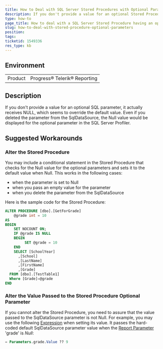 ```yaml
---
title: How to Deal with SQL Server Stored Procedures with Optional Parameters
description: If you don't provide a value for an optional Stored Procedure parameter in the SqlDataSource, the Null value is passed, which overrides the default value
type: how-to
page_title: How to deal with a SQL Server Stored Procedure having an optional parameter
slug: how-to-deal-with-stored-procedure-optional-parameters
position: 
tags: 
ticketid: 1549336
res_type: kb
---
```


## Environment
<table>
	<tbody>
		<tr>
			<td>Product</td>
			<td>Progress® Telerik® Reporting</td>
		</tr>
	</tbody>
</table>


## Description
If you don't provide a value for an optional SQL parameter, it actually receives NULL, which seems to override the default value. Even if you deleted the parameter from the SqlDataSource, the Null value would be displayed for the optional parameter in the SQL Server Profiler.

## Suggested Workarounds

### Alter the Stored Procedure
You may include a conditional statement in the Stored Procedure that checks for the Null value for the optional parameters and sets it to the default value when Null. 
This works in the following cases:
 * when the parameter is set to Null
 * when you pass an empty value for the parameter
 * when you delete the parameter from the SqlDataSource

Here is the sample code for the Stored Procedure: 

``` SQL
ALTER PROCEDURE [dbo].[GetForGrade] 
	@grade int = 10
AS
BEGIN
	SET NOCOUNT ON;
	IF @grade IS NULL  
	BEGIN  
		 SET @grade = 10
	END 
	SELECT [SchoolYear]
      ,[School]
      ,[LastName]
      ,[FirstName]
      ,[Grade]
  FROM [dbo].[TestTable1]
  Where [Grade]=@grade
END
```

### Alter the Value Passed to the Stored Procedure Optional Parameter

If you cannot alter the Stored Procedure, you need to assure that the value passed to the SqlDataSource parameter is not Null. For example, you may use the 
following [Expression](../designing-reports/connecting-to-data/expressions/overview) when setting its value. It passes the hard-coded default 
SqlDataSource parameter value when the [Report Parameter](../designing-reports/connecting-to-data/report-parameters/overview) 'grade' is _Null_: 

```SQL
= Parameters.grade.Value ?? 9
```

